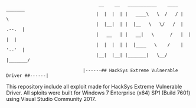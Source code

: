 ```
                                   __    __   ___________    ____  _______  
                                  |  |  |  | |   ____\   \  /   / |       \ 
                                  |  |__|  | |  |__   \   \/   /  |  .--.  |
                                  |   __   | |   __|   \      /   |  |  |  |
                                  |  |  |  | |  |____   \    /    |  '--'  |
                                  |__|  |__| |_______|   \__/     |_______/ 
                    
                             |------## HackSys Extreme Vulnerable Driver ##------|
```

This repository include all exploit made for HackSys Extreme Vulnerable Driver. All sploits were built for Windows 7 Enterprise (x64) SP1 (Build 7601) using Visual Studio Community 2017.
